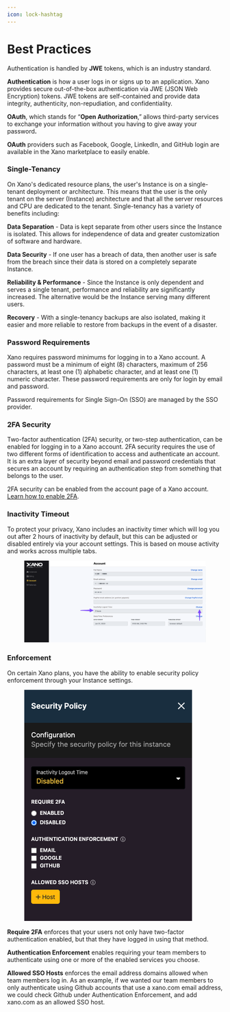 ```yaml
---
icon: lock-hashtag
---
```


# Best Practices

Authentication is handled by **JWE** tokens, which is an industry standard.&#x20;

**Authentication** is how a user logs in or signs up to an application. Xano provides secure out-of-the-box authentication via JWE (JSON Web Encryption) tokens. JWE tokens are self-contained and provide data integrity, authenticity, non-repudiation, and confidentiality.&#x20;

**OAuth**, which stands for “**Open Authorization**,” allows third-party services to exchange your information without you having to give away your passwor&#x64;**.**

**OAuth** providers such as Facebook, Google, LinkedIn, and GitHub login are available in the Xano marketplace to easily enable.&#x20;

### Single-Tenancy&#x20;

On Xano's dedicated resource plans, the user's Instance is on a single-tenant deployment or architecture. This means that the user is the only tenant on the server (Instance) architecture and that all the server resources and CPU are dedicated to the tenant. Single-tenancy has a variety of benefits including:

**Data Separation** - Data is kept separate from other users since the Instance is isolated. This allows for independence of data and greater customization of software and hardware.&#x20;

**Data Security** -  If one user has a breach of data, then another user is safe from the breach since their data is stored on a completely separate Instance.&#x20;

**Reliability & Performance** - Since the Instance is only dependent and serves a single tenant, performance and reliability are significantly increased. The alternative would be the Instance serving many different users.

**Recovery** - With a single-tenancy backups are also isolated, making it easier and more reliable to restore from backups in the event of a disaster.&#x20;

### Password Requirements

Xano requires password minimums for logging in to a Xano account. A password must be a minimum of eight (8) characters, maximum of 256 characters, at least one (1) alphabetic character, and at least one (1) numeric character. These password requirements are only for login by email and password.&#x20;

Password requirements for Single Sign-On (SSO) are managed by the SSO provider.&#x20;

### 2FA Security

Two-factor authentication (2FA) security, or two-step authentication, can be enabled for logging in to a Xano account. 2FA security requires the use of two different forms of identification to access and authenticate an account. It is an extra layer of security beyond email and password credentials that secures an account by requiring an authentication step from something that belongs to the user.&#x20;

2FA security can be enabled from the account page of a Xano account. [Learn how to enable 2FA](../your-xano-account/account-page.md#enabling-2fa-two-factor-authentication).

### Inactivity Timeout

To protect your privacy, Xano includes an inactivity timer which will log you out after 2 hours of inactivity by default, but this can be adjusted or disabled entirely via your account settings. This is based on mouse activity and works across multiple tabs.

<figure><img src="../.gitbook/assets/CleanShot 2023-05-30 at 14.31.52.png" alt=""><figcaption></figcaption></figure>

### Enforcement

On certain Xano plans, you have the ability to enable security policy enforcement through your Instance settings.

<figure><img src="../.gitbook/assets/CleanShot 2023-05-30 at 14.31.00.png" alt=""><figcaption></figcaption></figure>

**Require 2FA** enforces that your users not only have two-factor authentication enabled, but that they have logged in using that method.

**Authentication Enforcement** enables requiring your team members to authenticate using one or more of the enabled services you choose.

**Allowed SSO Hosts** enforces the email address domains allowed when team members log in. As an example, if we wanted our team members to only authenticate using Github accounts that use a xano.com email address, we could check Github under Authentication Enforcement, and add xano.com as an allowed SSO host.
